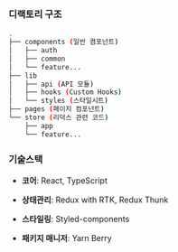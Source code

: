 ### 디랙토리 구조

```bash
.
├── components (일반 켬포넌트)
│   ├── auth
│   ├── common
│   └── feature...
├── lib
│   ├── api (API 모듈)
│   ├── hooks (Custom Hooks)
│   └── styles (스타일시트)
├── pages (페이지 컴포넌트)
└── store (리덕스 관련 코드)
    ├── app
    └── feature...
```

### 기술스택

- **코어**: React, TypeScript

- **상태관리**: Redux with RTK, Redux Thunk

- **스타일링**: Styled-components

- **패키지 매니저**: Yarn Berry
